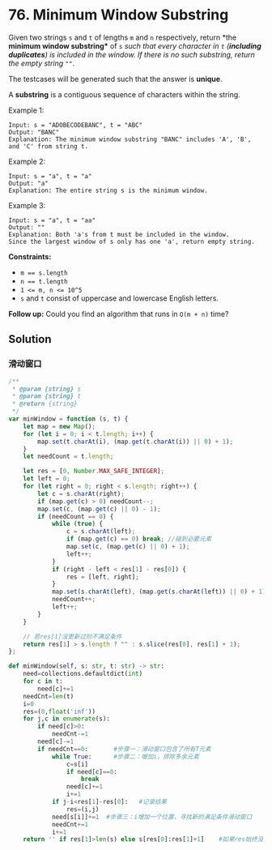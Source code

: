 # 76. Minimum Window Substring

Given two strings `s` and `t` of lengths `m` and `n` respectively, return \*the **minimum window substring\*** of `s` _such that every character in `t` (**including duplicates**) is included in the window. If there is no such substring, return the empty string `""`_.

The testcases will be generated such that the answer is **unique**.

A **substring** is a contiguous sequence of characters within the string.

Example 1:

```
Input: s = "ADOBECODEBANC", t = "ABC"
Output: "BANC"
Explanation: The minimum window substring "BANC" includes 'A', 'B', and 'C' from string t.
```

Example 2:

```
Input: s = "a", t = "a"
Output: "a"
Explanation: The entire string s is the minimum window.
```

Example 3:

```
Input: s = "a", t = "aa"
Output: ""
Explanation: Both 'a's from t must be included in the window.
Since the largest window of s only has one 'a', return empty string.
```

**Constraints:**

-   `m == s.length`
-   `n == t.length`
-   `1 <= m, n <= 10^5`
-   `s` and `t` consist of uppercase and lowercase English letters.

**Follow up:** Could you find an algorithm that runs in `O(m + n)` time?

## Solution

### 滑动窗口

```js
/**
 * @param {string} s
 * @param {string} t
 * @return {string}
 */
var minWindow = function (s, t) {
    let map = new Map();
    for (let i = 0; i < t.length; i++) {
        map.set(t.charAt(i), (map.get(t.charAt(i)) || 0) + 1);
    }
    let needCount = t.length;

    let res = [0, Number.MAX_SAFE_INTEGER];
    let left = 0;
    for (let right = 0; right < s.length; right++) {
        let c = s.charAt(right);
        if (map.get(c) > 0) needCount--;
        map.set(c, (map.get(c) || 0) - 1);
        if (needCount == 0) {
            while (true) {
                c = s.charAt(left);
                if (map.get(c) == 0) break; //碰到必要元素
                map.set(c, (map.get(c) || 0) + 1);
                left++;
            }
            if (right - left < res[1] - res[0]) {
                res = [left, right];
            }
            map.set(s.charAt(left), (map.get(s.charAt(left)) || 0) + 1);
            needCount++;
            left++;
        }
    }

    // 若res[1]没更新过则不满足条件
    return res[1] > s.length ? "" : s.slice(res[0], res[1] + 1);
};
```

```python
def minWindow(self, s: str, t: str) -> str:
    need=collections.defaultdict(int)
    for c in t:
        need[c]+=1
    needCnt=len(t)
    i=0
    res=(0,float('inf'))
    for j,c in enumerate(s):
        if need[c]>0:
            needCnt-=1
        need[c]-=1
        if needCnt==0:       #步骤一：滑动窗口包含了所有T元素
            while True:      #步骤二：增加i，排除多余元素
                c=s[i]
                if need[c]==0:
                    break
                need[c]+=1
                i+=1
            if j-i<res[1]-res[0]:   #记录结果
                res=(i,j)
            need[s[i]]+=1  #步骤三：i增加一个位置，寻找新的满足条件滑动窗口
            needCnt+=1
            i+=1
    return '' if res[1]>len(s) else s[res[0]:res[1]+1]    #如果res始终没被更新过，代表无满足条件的结果
```
